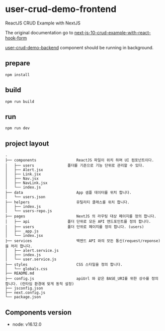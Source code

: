 # user-crud-demo-frontend

ReactJS CRUD Example with NextJS

The original documentation go to [next-js-10-crud-example-with-react-hook-form](https://jasonwatmore.com/post/2021/04/20/next-js-10-crud-example-with-react-hook-form)

[user-crud-demo-backend](https://github.com/chiwoo-samples/user-crud-demo-backend.git) component should be running in background. 

## prepare
```
npm install
```

## build
```
npm run build
```

## run
```
npm run dev
```

## project layout
```
.
├── components                  ReactJS 파일이 위치 하며 UI 컴포넌트이다.
│   ├── users             	폴더를 기준으로 기능 단위로 관리할 수 있다.   
│   ├── Alert.jsx
│   ├── Link.jsx
│   ├── Nav.jsx
│   ├── NavLink.jsx
│   └── index.js
├── data                        App 샘플 데이터를 위치 합니다.
│   └── users.json
├── helpers                     유틸리티 클래스를 위치 합니다.
│   ├── index.js
│   └── users-repo.js
├── pages                       NextJS 의 라우팅 대상 페이지를 정의 합니다.
│   ├── api               	폴더 단위로 모든 API 앤드포인트를 정의 합니다.
│   ├── users             	폴더 단위로 페이지를 정의 합니다. (users)  
│   ├── _app.js
│   └── index.jsx
├── services                    백엔드 API 와의 모든 통신(request/reponse)을 처리 합니다. 
│   ├── alert.service.js
│   ├── index.js
│   └── user.service.js
├── styles                      CSS 스타일을 정의 합니다. 
│   └── globals.css
├── README.md
├── config.js                   apiUrl 와 같은 BASE_URI를 위한 상수를 정의 합니다. (런타임 환경에 맞게 동적 설정)
├── jsconfig.json
├── next.config.js
└── package.json
```

## Components version
- node: v16.12.0